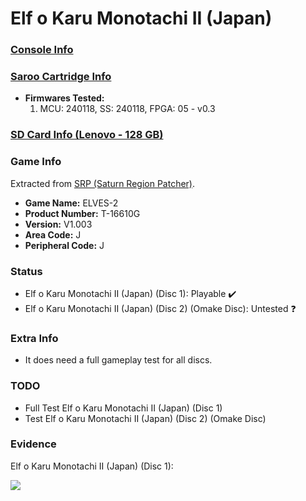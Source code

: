 # Elf o Karu Monotachi II (Japan)

### [Console Info](../../../../../Info/Consoles/VA13/README.md)

### [Saroo Cartridge Info](../../../../../Info/Cartridges/RetroGameParadiseStore/1.32F/README.md)

- <b>Firmwares Tested:</b>
  1. MCU: 240118, SS: 240118, FPGA: 05 - v0.3

### [SD Card Info (Lenovo - 128 GB)](../../../../../Info/SdCards/Lenovo/128GB/fat32/README.md)

### Game Info

Extracted from [SRP (Saturn Region Patcher)](https://segaxtreme.net/resources/saturn-region-patcher.81/download).

- <b>Game Name:</b> ELVES-2
- <b>Product Number:</b> T-16610G
- <b>Version:</b> V1.003
- <b>Area Code:</b> J
- <b>Peripheral Code:</b> J

### Status

- Elf o Karu Monotachi II (Japan) (Disc 1): Playable :heavy_check_mark:
- Elf o Karu Monotachi II (Japan) (Disc 2) (Omake Disc): Untested :question:

### Extra Info

- It does need a full gameplay test for all discs.

### TODO

- Full Test Elf o Karu Monotachi II (Japan) (Disc 1)
- Test Elf o Karu Monotachi II (Japan) (Disc 2) (Omake Disc)

### Evidence

Elf o Karu Monotachi II (Japan) (Disc 1):

[![](https://img.youtube.com/vi/aOOD8MkG6XM/0.jpg)](https://www.youtube.com/watch?v=aOOD8MkG6XM)
